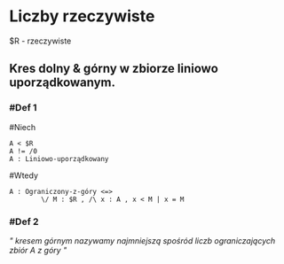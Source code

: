 
# Liczby rzeczywiste

$R - rzeczywiste

## Kres dolny & górny w zbiorze liniowo uporządkowanym.

### #Def 1
#Niech

    A < $R  
    A != /0  
    A : Liniowo-uporządkowany
#Wtedy

    A : Ograniczony-z-góry <=> 
            \/ M : $R , /\ x : A , x < M | x = M

### #Def 2


_"
kresem górnym nazywamy najmniejszą spośród liczb ograniczających zbiór A z góry
"_